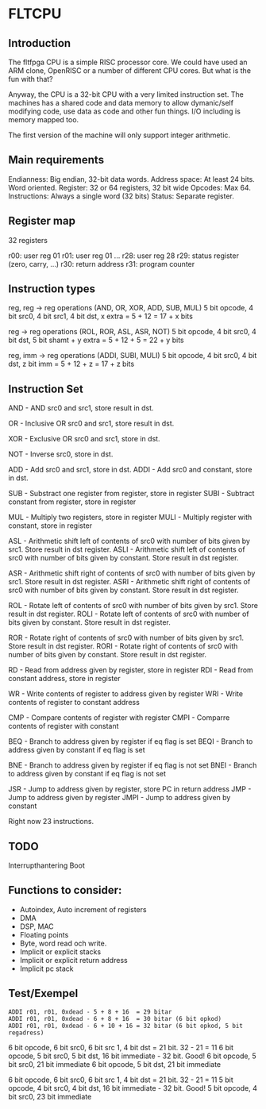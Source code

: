 FLTCPU
======
Introduction
------------
The fltfpga CPU is a simple RISC processor core. We could have used an
ARM clone, OpenRISC or a number of different CPU cores. But what is the
fun with that?

Anyway, the CPU is a 32-bit CPU with a very limited instruction set. The
machines has a shared code and data memory to allow dymanic/self
modifying code, use data as code and other fun things. I/O including
is memory mapped too.

The first version of the machine will only support integer arithmetic.


Main requirements
-----------------
Endianness:    Big endian, 32-bit data words.
Address space: At least 24 bits. Word oriented.
Register:      32 or 64 registers, 32 bit wide
Opcodes:       Max 64.
Instructions:  Always a single word (32 bits)
Status:        Separate register.


Register map
------------
32 registers

r00: user reg 01
r01: user reg 01
...
r28: user reg 28
r29: status register (zero, carry, ...)
r30: return address
r31: program counter


Instruction types
-----------------
reg, reg -> reg operations
(AND, OR, XOR, ADD, SUB, MUL)
5 bit opcode, 4 bit src0, 4 bit src1, 4 bit dst, x extra = 5 + 12 = 17 + x bits

reg -> reg operations
(ROL, ROR, ASL, ASR, NOT)
5 bit opcode, 4 bit src0, 4 bit dst, 5 bit shamt + y extra = 5 + 12 + 5 = 22 + y bits

reg, imm -> reg operations
(ADDI, SUBI, MULI)
5 bit opcode, 4 bit src0, 4 bit dst, z bit imm = 5 + 12 + z = 17 + z bits



Instruction Set
---------------
AND  - AND src0 and src1, store result in dst.

OR   - Inclusive OR src0 and src1, store result in dst.

XOR  - Exclusive OR src0 and src1, store in dst.

NOT  - Inverse src0, store in dst.

ADD  - Add src0 and src1, store in dst.
ADDI - Add src0 and constant, store in dst.

SUB  - Substract one register from register, store in register
SUBI - Subtract constant from register, store in register

MUL  - Multiply two registers, store in register
MULI - Multiply register with constant, store in register

ASL  - Arithmetic shift left of contents of src0 with number of bits
       given by src1. Store result in dst register.
ASLI - Arithmetic shift left of contents of src0 with number of bits
       given by constant. Store result in dst register.

ASR  - Arithmetic shift right of contents of src0 with number of bits
       given by src1. Store result in dst register.
ASRI - Arithmetic shift right of contents of src0 with number of bits
       given by constant. Store result in dst register.

ROL  - Rotate left of contents of src0 with number of bits
       given by src1. Store result in dst register.
ROLI - Rotate left of contents of src0 with number of bits
       given by constant. Store result in dst register.

ROR  - Rotate right of contents of src0 with number of bits
       given by src1. Store result in dst register.
RORI - Rotate right of contents of src0 with number of bits
       given by constant. Store result in dst register.

RD   - Read from address given by register, store in register
RDI  - Read from constant address, store in register

WR   - Write contents of register to address given by register
WRI  - Write contents of register to constant address

CMP  - Compare contents of register with register
CMPI - Comparre contents of register with constant

BEQ  - Branch to address given by register if eq flag is set
BEQI - Branch to address given by constant if eq flag is set

BNE  - Branch to address given by register if eq flag is not set
BNEI - Branch to address given by constant if eq flag is not set

JSR  - Jump to address given by register, store PC in return address
JMP  - Jump to address given by register
JMPI - Jump to address given by constant

Right now 23 instructions.


TODO
----
Interrupthantering
Boot


Functions to consider:
----------------------
- Autoindex, Auto increment of registers
- DMA
- DSP, MAC
- Floating points
- Byte, word read och write.
- Implicit or explicit stacks
- Implicit or explicit return address
- Implicit pc stack


Test/Exempel
------------
    ADDI r01, r01, 0xdead - 5 + 8 + 16  = 29 bitar
    ADDI r01, r01, 0xdead - 6 + 8 + 16  = 30 bitar (6 bit opkod)
    ADDI r01, r01, 0xdead - 6 + 10 + 16 = 32 bitar (6 bit opkod, 5 bit regadress)

6 bit opcode, 6 bit src0, 6 bit src 1, 4 bit dst = 21 bit. 32 - 21 = 11
6 bit opcode, 5 bit src0, 5 bit dst, 16 bit immediate - 32 bit. Good!
6 bit opcode, 5 bit src0, 21 bit immediate
6 bit opcode, 5 bit dst,  21 bit immediate


6 bit opcode, 6 bit src0, 6 bit src 1, 4 bit dst = 21 bit. 32 - 21 = 11
5 bit opcode, 4 bit src0, 4 bit dst, 16 bit immediate - 32 bit. Good!
5 bit opcode, 4 bit src0, 23 bit immediate
